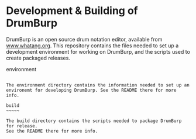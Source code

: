 Development & Building of DrumBurp
==================================

DrumBurp is an open source drum notation editor, available from www.whatang.org.
This repository contains the files needed to set up a development environment 
for working on DrumBurp, and the scripts used to create packaged releases.

environment
~~~~~~~~~~~

The environment directory contains the information needed to set up an
environemt for developing DrumBurp. See the README there for more info.

build
~~~~~

The build directory contains the scripts needed to package DrumBurp for release.
See the README there for more info.
